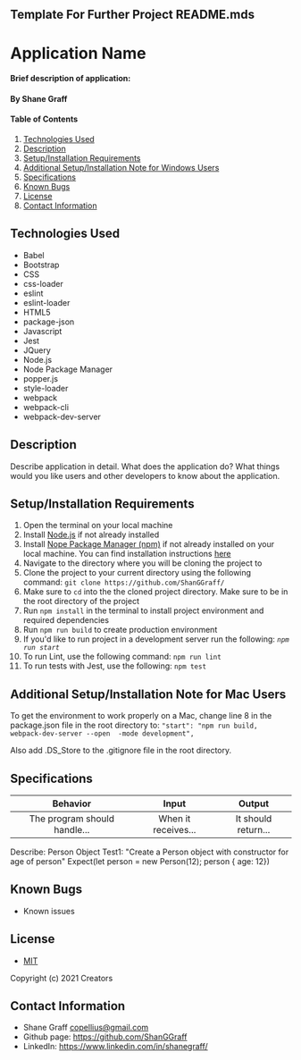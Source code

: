 ## Template For Further Project README.mds

# Application Name

#### Brief description of application:

#### **By Shane Graff**

#### Table of Contents

1. [Technologies Used](#technologies)
2. [Description](#description)
3. [Setup/Installation Requirements](#setup)
4. [Additional Setup/Installation Note for Windows Users](#mac)
5. [Specifications](#specs)
6. [Known Bugs](#bugs)
7. [License](#license)
8. [Contact Information](#contact)

## Technologies Used <a id="technologies"></a>

* Babel
* Bootstrap
* CSS
* css-loader
* eslint
* eslint-loader
* HTML5
* package-json
* Javascript
* Jest
* JQuery
* Node.js
* Node Package Manager
* popper.js
* style-loader
* webpack
* webpack-cli
* webpack-dev-server

## Description <a id="description"></a>

Describe application in detail. What does the application do? What things would you like users and other developers to know about the application.

## Setup/Installation Requirements <a id="setup"></a>

1. Open the terminal on your local machine
2. Install [Node.js](https://nodejs.org/en/) if not already installed
3. Install [Nope Package Manager (npm)](https://www.npmjs.com/) if not already installed on your local machine. You can find installation instructions [here](https://www.learnhowtoprogram.com/intermediate-javascript/getting-started-with-javascript/installing-node-js)
4. Navigate to the directory where you will be cloning the project to
5. Clone the project to your current directory using the following command: `git clone https://github.com/ShanGGraff/`
6. Make sure to `cd` into the the cloned project directory. Make sure to be in the root directory of the project
7. Run `npm install` in the terminal to install project environment and required dependencies 
8. Run `npm run build` to create production environment
9. If you'd like to run project in a development server run the following: _`npm run start`_
10. To run Lint, use the following command: `npm run lint`
11. To run tests with Jest, use the following: `npm test`

## Additional Setup/Installation Note for Mac Users <a id="mac"></a>

To get the environment to work properly on a Mac, change line 8 in the package.json file in the root directory to: `"start": "npm run build, webpack-dev-server --open  -mode development",`

Also add .DS_Store to the .gitignore file in the root directory.

## Specifications <a id="specs"></a>

| Behavior | Input | Output |
|:---:|:---:|:---:|
| The program should handle... | When it receives... | It should return... |

Describe: Person Object
Test1: "Create a Person object with constructor for age of person"
Expect(let person = new Person(12); person { age: 12})

## Known Bugs <a id="bugs"></a>
* Known issues

## License
* [MIT](https://choosealicense.com/licenses/mit/)

Copyright (c) 2021 Creators 

## Contact Information <a id="contact"></a>

* Shane Graff <copellius@gmail.com>
* Github page: https://github.com/ShanGGraff
* LinkedIn: https://www.linkedin.com/in/shanegraff/